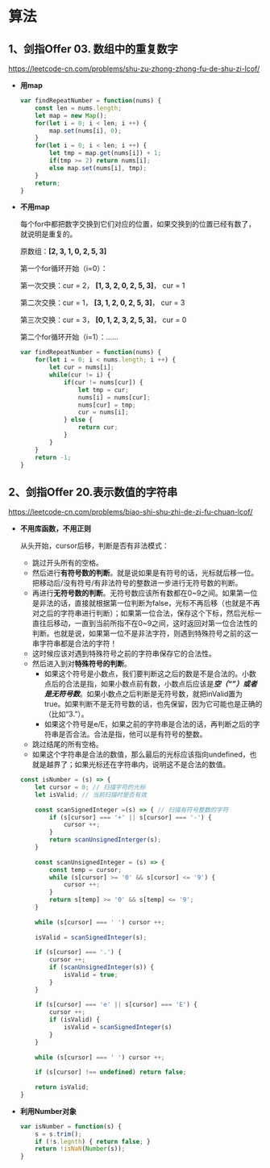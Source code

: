 # 算法

## 1、剑指Offer 03. 数组中的重复数字

https://leetcode-cn.com/problems/shu-zu-zhong-zhong-fu-de-shu-zi-lcof/

* **用map**

  ```javascript
  var findRepeatNumber = function(nums) {
      const len = nums.length;
      let map = new Map();
      for(let i = 0; i < len; i ++) {
          map.set(nums[i], 0);
      }
      for(let i = 0; i < len; i ++) {
          let tmp = map.get(nums[i]) + 1;
          if(tmp >= 2) return nums[i];
          else map.set(nums[i], tmp);
      }
      return;
  }
  ```

* **不用map**

  每个for中都把数字交换到它们对应的位置，如果交换到的位置已经有数了，就说明是重复的。

  原数组：**[2, 3, 1, 0, 2, 5, 3]**

  第一个for循环开始（i=0）：

  第一次交换：cur = 2， **[1, 3, 2, 0, 2, 5, 3]**， cur = 1

  第二次交换：cur = 1， **[3, 1, 2, 0, 2, 5, 3]**， cur = 3

  第三次交换：cur = 3， **[0, 1, 2, 3, 2, 5, 3]**， cur = 0

  第二个for循环开始（i=1）：……

  ```javascript
  var findRepeatNumber = function(nums) {
      for(let i = 0; i < nums.length; i ++) {
          let cur = nums[i];
          while(cur != i) {
              if(cur != nums[cur]) {
                  let tmp = cur;
                  nums[i] = nums[cur];
                  nums[cur] = tmp;
                  cur = nums[i];
              } else {
                  return cur;
              }
          }
      }
      return -1;
  }
  ```

  

## 2、剑指Offer 20.表示数值的字符串

https://leetcode-cn.com/problems/biao-shi-shu-zhi-de-zi-fu-chuan-lcof/

* **不用库函数，不用正则**

  从头开始，cursor后移，判断是否有非法模式：

  * 跳过开头所有的空格。
  * 然后进行**有符号数的判断**。就是说如果是有符号的话，光标就后移一位。把移动后/没有符号/有非法符号的整数进一步进行无符号数的判断。
  * 再进行**无符号数的判断**。无符号数应该所有数都在0~9之间。如果第一位是非法的话，直接就根据第一位判断为false，光标不再后移（也就是不再对之后的字符串进行判断）；如果第一位合法，保存这个下标，然后光标一直往后移动，一直到当前所指不在0~9之间，这时返回对第一位合法性的判断。也就是说，如果第一位不是非法字符，则遇到特殊符号之前的这一串字符串都是合法的字符！
  * 这时候应该对遇到特殊符号之前的字符串保存它的合法性。
  * 然后进入到对**特殊符号的判断**。
    * 如果这个符号是小数点，我们要判断这之后的数是不是合法的。小数点后的合法是指，如果小数点前有数，小数点后应该是***空（“”）***或者是***无符号数***。如果小数点之后判断是无符号数，就把inValid置为true。如果判断不是无符号数的话，也先保留，因为它可能也是正确的（比如“3.”）。
    * 如果这个符号是e/E，如果之前的字符串是合法的话，再判断之后的字符串是否合法。合法是指，他可以是有符号的整数。
  * 跳过结尾的所有空格。
  * 如果这个字符串是合法的数值，那么最后的光标应该指向undefined，也就是越界了；如果光标还在字符串内，说明这不是合法的数值。

  ```javascript
  const isNumber = (s) => {
      let cursor = 0; // 扫描字符的光标
      let isValid; // 当前扫描时是否有效
      
      const scanSignedInteger =(s) => { // 扫描有符号整数的字符
          if (s[cursor] === '+' || s[cursor] === '-') {
              cursor ++;
          }
          return scanUnsignedInterger(s);
      }
      
      const scanUnsignedInteger = (s) => {
          const temp = cursor;
          while (s[cursor] >= '0' && s[cursor] <= '9') {
              cursor ++;
          }
          return s[temp] >= '0' && s[temp] <= '9';
      } 
      
      while (s[cursor] === ' ') cursor ++;
      
      isValid = scanSignedInteger(s);
      
      if (s[cursor] === '.') {
          cursor ++;
          if (scanUnsignedInteger(s)) {
              isValid = true;
          }
      }
      
      if (s[cursor] === 'e' || s[cursor] === 'E') {
          cursor ++;
          if (isValid) {
              isValid = scanSignedInteger(s)
          }
      }
      
      while (s[cursor] === ' ') cursor ++;
      
      if (s[cursor] !== undefined) return false;
      
      return isValid;
  }
  ```

* **利用Number对象**

  ```javascript
  var isNumber = function(s) {
      s = s.trim();
      if (!s.legnth) { return false; }
      return !isNaN(Number(s));
  }
  ```

  

